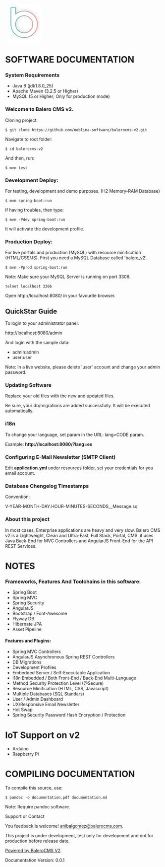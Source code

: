 ![BaleroCMS v2](images/logo.png)

SOFTWARE DOCUMENTATION
======================

### System Requirements

* Java 8 (jdk1.8.0_25)
* Apache Maven (3.2.5 or Higher)
* MySQL (5 or Higher; Only for production mode)

### Welcome to Balero CMS v2.

Cloning project:

    $ git clone https://github.com/neblina-software/balerocms-v2.git

Navigate to root folder:

    $ cd balerocms-v2

And then, run:

    $ mvn test
    
### Development Deploy:

For testing, development and demo purposes. (H2 Memory-RAM Database)

    $ mvn spring-boot:run

If having troubles, then type:

    $ mvn -Pdev spring-boot:run

It will activate the development profile.
    
### Production Deploy:

For live portals and production (MySQL) with resource minification (HTML/CSS/JS).
First you need a MySQL Database called 'balero_v2'.

    $ mvn -Pprod spring-boot:run
    
Note: Make sure your MySQL Server is running on port 3306.

    telnet localhost 3306
    
Open http://localhost:8080/ in your favourite browser.

## QuickStar Guide

To login to your administrator panel:

http://localhost:8080/admin

And login with the sample data:

* admin:admin
* user:user

Note: In a live website, please delete 'user' account and change your admin password.

### Updating Software

Replace your old files with the new and updated files.

Be sure, your db/migrations are added successfully. It will be executed automatically.

### i18n

To change your language, set param in the URL: lang=CODE param.

Example: **http://localhost:8080/?lang=es**

### Configuring E-Mail Newsletter (SMTP Client)

Edit **application.yml** under resources folder, set your credentials
for you email account.

### Database Chengelog Timestamps

Convention:

V-YEAR-MONTH-DAY.HOUR-MINUTES-SECONDS__Message.sql

### About this project

In most cases, Enterprise applications are heavy and very slow. Balero CMS v2
is a Lightweight, Clean and Ultra-Fast, Full Stack, Portal, CMS. it uses Java Back-End for MVC Controllers and AngularJS Front-End for the API REST Services.

NOTES
=====

### Frameworks, Features And Toolchains in this software: 

* Spring Boot
* Spring MVC
* Spring Security
* AngularJS
* Bootstrap / Font-Awesome
* Flyway DB
* Hibernate JPA
* Asset Pipeline


#### Features and Plugins: 

* Spring MVC Controllers
* AngularJS Asynchronous Spring REST Controllers
* DB Migrations
* Development Profiles
* Embedded Server / Self-Executable Application
* i18n Embedded / Both Front-End / Back-End Multi-Language
* Method Security Protection Level (@Secure)
* Resource Minification (HTML, CSS, Javascript)
* Multiple Databases (SQL Standars)
* User / Admin Dashboard
* UX/Responsive Email Newsletter
* Hot Swap
* Spring Security Password Hash Encryption / Protection

IoT Support on v2
=================

* Arduino
* Raspberry Pi

COMPILING DOCUMENTATION
=======================

To compile this source, use:

    $ pandoc -o documentation.pdf documentation.md
    
Note: Require pandoc software.

Support or Contact

You feedback is welcome! anibalgomez@balerocms.com.

This project is under development, test only for development and not for production before release date.

[Powered by BaleroCMS V2](http://balerocms.com/).

Documentation Version: 0.0.1